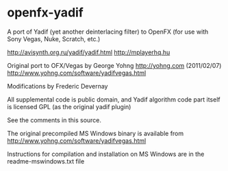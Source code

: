 openfx-yadif
============

A port of Yadif (yet another deinterlacing filter) to OpenFX (for use with Sony Vegas, Nuke, Scratch, etc.)

http://avisynth.org.ru/yadif/yadif.html
http://mplayerhq.hu

Original port to OFX/Vegas by George Yohng http://yohng.com  (2011/02/07)
http://www.yohng.com/software/yadifvegas.html

Modifications by Frederic Devernay

All supplemental code is public domain, and
Yadif algorithm code part itself is licensed GPL 
(as the original yadif plugin)

See the comments in this source.

The original precompiled MS Windows binary is available from http://www.yohng.com/software/yadifvegas.html

Instructions for compilation and installation on MS Windows are in the readme-mswindows.txt file
